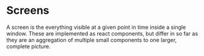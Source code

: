 # Screens

A screen is the everything visible at a given point in time inside a single window.
These are implemented as react components, but differ in so far as they are an aggregation
of multiple small components to one larger, complete picture.
